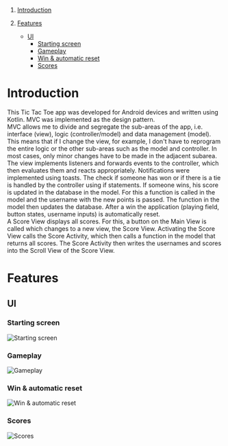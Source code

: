 1. [Introduction](#introduction)

2. [Features](#features)
    * [UI](#ui)
        * [Starting screen](#starting-screen)
        * [Gameplay](#gameplay)
        * [Win & automatic reset](#win--automatic-reset)
        * [Scores](#scores)



# Introduction

This Tic Tac Toe app was developed for Android devices and written using Kotlin. MVC was implemented as the design pattern.
<br>
MVC allows me to divide and segregate the sub-areas of the app, i.e. interface (view), logic (controller/model) and data management (model). This means that if I change the view, for example, I don't have to reprogram the entire logic or the other sub-areas such as the model and controller. In most cases, only minor changes have to be made in the adjacent subarea.
<br>
The view implements listeners and forwards events to the controller, which then evaluates them and reacts appropriately. Notifications were implemented using toasts. The check if someone has won or if there is a tie is handled by the controller using if statements. If someone wins, his score is updated in the database in the model.  For this a function is called in the model and the username with the new points is passed. The function in the model then updates the database. After a win the application (playing field, button states, username inputs) is automatically reset.
<br>
A Score View displays all scores. For this, a button on the Main View is called which changes to a new view, the Score View. Activating the Score View calls the Score Activity, which then calls a function in the model that returns all scores. The Score Activity then writes the usernames and scores into the Scroll View of the Score View.
# Features

## UI

### Starting screen

![Starting screen](Resources/ui1.jpeg)

### Gameplay
![Gameplay](Resources/ui2.jpeg)

### Win & automatic reset
![Win & automatic reset](Resources/ui3.jpeg)

### Scores
![Scores](Resources/ui4.jpeg)


